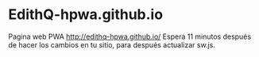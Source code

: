 # EdithQ-hpwa.github.io
Pagina web PWA
http://edithq-hpwa.github.io/
Espera 11 minutos después de hacer los cambios en tu sitio, para después actualizar sw.js.
